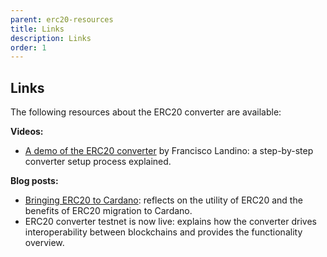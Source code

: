 ```yaml
---
parent: erc20-resources
title: Links
description: Links
order: 1
---
```


## Links

The following resources about the ERC20 converter are available:

**Videos:**

 -   [A demo of the ERC20 converter](https://youtu.be/auniCpjOop0) by Francisco Landino: a step-by-step converter setup process explained.

**Blog posts:**

 - [Bringing ERC20 to Cardano](https://iohk.io/en/blog/posts/2021/05/17/bringing-erc20-to-cardano/): reflects on the utility of ERC20 and the benefits of ERC20 migration to Cardano.
 - ERC20 converter testnet is now live: explains how the converter drives interoperability between blockchains and provides the functionality overview.
